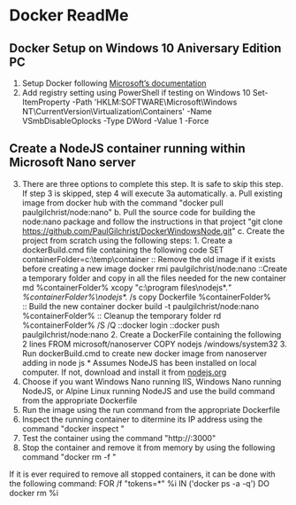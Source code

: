 # Docker ReadMe
## Docker Setup on Windows 10 Aniversary Edition PC
1.	Setup Docker following [Microsoft’s documentation](https://msdn.microsoft.com/en-us/virtualization/windowscontainers/quick_start/quick_start_windows_10)
2.	Add registry setting using PowerShell if testing on Windows 10
    Set-ItemProperty -Path 'HKLM:SOFTWARE\Microsoft\Windows NT\CurrentVersion\Virtualization\Containers' -Name VSmbDisableOplocks -Type DWord -Value 1 -Force
## Create a NodeJS container running within Microsoft Nano server
3.  There are three options to complete this step.  It is safe to skip this step.  If step 3 is skipped, step 4 will execute 3a automatically.
    a. Pull existing image from docker hub with the command "docker pull paulgilchrist/node:nano"
    b. Pull the source code for building the node:nano package and follow the instructions in that project
        "git clone https://github.com/PaulGilchrist/DockerWindowsNode.git"
    c. Create the project from scratch using the following steps:
        1. Create a dockerBuild.cmd file containing the following code
            SET containerFolder=c:\temp\container
            :: Remove the old image if it exists before creating a new image
            docker rmi paulgilchrist/node:nano
            ::Create a temporary folder and copy in all the files needed for the new container
            md %containerFolder%
            xcopy "c:\program files\nodejs\*.*" %containerFolder%\nodejs\*.* /s
            copy Dockerfile %containerFolder%\
            :: Build the new container
            docker build -t paulgilchrist/node:nano %containerFolder%
            :: Cleanup the temporary folder
            rd %containerFolder% /S /Q
            ::docker login
            ::docker push paulgilchrist/node:nano
        2. Create a DockerFile containing the following 2 lines
            FROM microsoft/nanoserver
            COPY nodejs /windows/system32
        3. Run dockerBuild.cmd to create new docker image from nanoserver adding in node js
            * Assumes NodeJS has been installed on local computer.  If not, download and install it from [nodejs.org](https://nodejs.org/en/download/)
4.  Choose if you want Windows Nano running IIS, Windows Nano running NodeJS, or Alpine Linux running NodeJS and use the build command from the appropriate Dockerfile
5.  Run the image using the run command from the appropriate Dockerfile
6.  Inspect the running container to ditermine its IP address using the command "docker inspect <container id>"
5.	Test the container using the command "http://<container ip>:3000"
6.	Stop the container and remove it from memory by using the following command "docker rm -f <container id>"

If it is ever required to remove all stopped containers, it can be done with the following command:
    FOR /f "tokens=*" %i IN ('docker ps -a -q') DO docker rm %i

